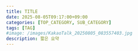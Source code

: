 ```yaml
---
title: TITLE
date: 2025-08-05T09:17:00+09:00
categories: [TOP_CATEGORY, SUB_CATEGORY]
tags: [TAG]
#image: /images/KakaoTalk_20250805_083557403.jpg
description: 짧은 요약
---
```

